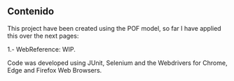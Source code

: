## Contenido

This project have been created using the POF model, so far I have applied this over the next pages:

1.- WebReference: WIP.

Code was developed using JUnit, Selenium and the Webdrivers for Chrome, Edge and Firefox Web Browsers.